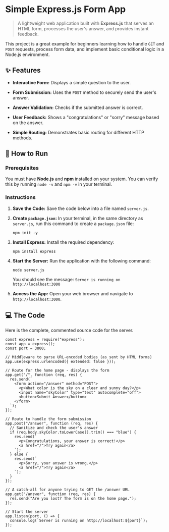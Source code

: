 
# Simple Express.js Form App

> A lightweight web application built with **Express.js** that serves an HTML form, processes the user's answer, and provides instant feedback.

This project is a great example for beginners learning how to handle `GET` and `POST` requests, process form data, and implement basic conditional logic in a Node.js environment.

## ✨ Features

-   **Interactive Form:** Displays a simple question to the user.
    
-   **Form Submission:** Uses the `POST` method to securely send the user's answer.
    
-   **Answer Validation:** Checks if the submitted answer is correct.
    
-   **User Feedback:** Shows a "congratulations" or "sorry" message based on the answer.
    
-   **Simple Routing:** Demonstrates basic routing for different HTTP methods.
    

## 🚀 How to Run

### Prerequisites

You must have **Node.js** and **npm** installed on your system. You can verify this by running `node -v` and `npm -v` in your terminal.

### Instructions

1.  **Save the Code:** Save the code below into a file named `server.js`.
    
2.  **Create `package.json`:** In your terminal, in the same directory as `server.js`, run this command to create a `package.json` file:
    
    ```
    npm init -y
    
    ```
    
3.  **Install Express:** Install the required dependency:
    
    ```
    npm install express
    
    ```
    
4.  **Start the Server:** Run the application with the following command:
    
    ```
    node server.js
    
    ```
    
    You should see the message: `Server is running on http://localhost:3000`
    
5.  **Access the App:** Open your web browser and navigate to `http://localhost:3000`.
    

## 💻 The Code

Here is the complete, commented source code for the server.

```
const express = require("express");
const app = express();
const port = 3000;

// Middleware to parse URL-encoded bodies (as sent by HTML forms)
app.use(express.urlencoded({ extended: false }));

// Route for the home page - displays the form
app.get("/", function (req, res) {
  res.send(`
    <form action="/answer" method="POST">
      <p>What color is the sky on a clear and sunny day?</p>
      <input name="skyColor" type="text" autocomplete="off">
      <button>Submit Answer</button>
    </form>
  `);
});

// Route to handle the form submission
app.post("/answer", function (req, res) {
  // Sanitize and check the user's answer
  if (req.body.skyColor.toLowerCase().trim() === "blue") {
    res.send(`
      <p>Congratulations, your answer is correct!</p>
      <a href="/">Try again</a>
    `);
  } else {
    res.send(`
      <p>Sorry, your answer is wrong.</p>
      <a href="/">Try again</a>
    `);
  }
});

// A catch-all for anyone trying to GET the /answer URL
app.get("/answer", function (req, res) {
  res.send("Are you lost? The form is on the home page.");
});

// Start the server
app.listen(port, () => {
  console.log(`Server is running on http://localhost:${port}`);
});

```